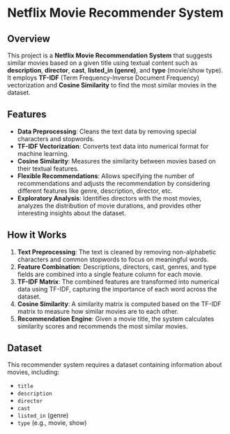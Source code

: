 # Netflix Movie Recommender System

## Overview
This project is a **Netflix Movie Recommendation System** that suggests similar movies based on a given title using textual content such as **description**, **director**, **cast**, **listed_in (genre)**, and **type** (movie/show type). It employs **TF-IDF** (Term Frequency-Inverse Document Frequency) vectorization and **Cosine Similarity** to find the most similar movies in the dataset.

## Features
- **Data Preprocessing**: Cleans the text data by removing special characters and stopwords.
- **TF-IDF Vectorization**: Converts text data into numerical format for machine learning.
- **Cosine Similarity**: Measures the similarity between movies based on their textual features.
- **Flexible Recommendations**: Allows specifying the number of recommendations and adjusts the recommendation by considering different features like genre, description, director, etc.
- **Exploratory Analysis**: Identifies directors with the most movies, analyzes the distribution of movie durations, and provides other interesting insights about the dataset.

## How it Works
1. **Text Preprocessing**: The text is cleaned by removing non-alphabetic characters and common stopwords to focus on meaningful words.
2. **Feature Combination**: Descriptions, directors, cast, genres, and type fields are combined into a single feature column for each movie.
3. **TF-IDF Matrix**: The combined features are transformed into numerical data using TF-IDF, capturing the importance of each word across the dataset.
4. **Cosine Similarity**: A similarity matrix is computed based on the TF-IDF matrix to measure how similar movies are to each other.
5. **Recommendation Engine**: Given a movie title, the system calculates similarity scores and recommends the most similar movies.

## Dataset
This recommender system requires a dataset containing information about movies, including:
- `title`
- `description`
- `director`
- `cast`
- `listed_in` (genre)
- `type` (e.g., movie, show)

